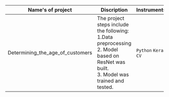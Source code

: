 | Name's of project                |                                                                   Discription                                                                    |            Instruments |
|----------------------------------|-------------------------------------------------------------------------------------------------------------------------------------------------|------------------------|
| Determining_the_age_of_customers | The project steps include the following:<br/> 1.Data preprocessing <br/>2. Model based on ResNet was built.<br/>3. Model was trained and tested. | `Python`  `Keras` `CV` |                                                                                                                                                                                                              |                                                 |